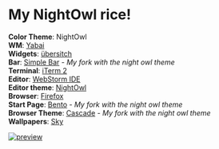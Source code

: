 

# My NightOwl rice!  
**Color Theme**: NightOwl  
**WM**: [Yabai](https://github.com/koekeishiya/yabai)  
**Widgets**: [übersitch](https://tracesof.net/uebersicht/)  
**Bar**: [Simple Bar](https://github.com/mdwitr0/simple-bar) _- My fork with the night owl theme_  
**Terminal**: [iTerm 2](https://iterm2.com/)  
**Editor**: [WebStorm IDE](https://www.jetbrains.com/webstorm/)  
**Editor theme**: [NightOwl](https://github.com/xdrop/night-owl-jetbrains)  
**Browser**: [Firefox](https://www.mozilla.org/firefox/new/)  
**Start Page**: [Bento](https://github.com/mdwitr0/bento-night-owl) _- My fork with the night owl theme_      
**Browser Theme**: [Cascade](https://github.com/mdwitr0/night-owl-cascade) _- My fork with the night owl theme_   
**Wallpapers**: [Sky](./wallpapers/sky.jpeg)  

[![preview](preview.png)](https://github.com/mdwitr0/night-owl-rice/blob/main/preview.png)
